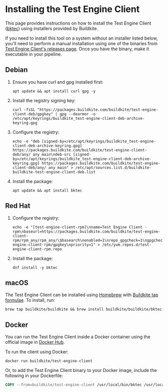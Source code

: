 # Installing the Test Engine Client

This page provides instructions on how to install the Test Engine Client ([bktec](https://github.com/buildkite/test-engine-client)) using installers provided by Buildkite.

If you need to install this tool on a system without an installer listed below, you'll need to perform a manual installation using one of the binaries from [Test Engine Client's releases page](https://github.com/buildkite/test-engine-client/releases/latest). Once you have the binary, make it executable in your pipeline.

## Debian

1. Ensure you have curl and gpg installed first:

    ```shell
    apt update && apt install curl gpg -y
    ```

1. Install the registry signing key:

    ```shell
    curl -fsSL "https://packages.buildkite.com/buildkite/test-engine-client-deb/gpgkey" | gpg --dearmor -o /etc/apt/keyrings/buildkite_test-engine-client-deb-archive-keyring.gpg
    ```

1. Configure the registry:

    ```shell
    echo -e "deb [signed-by=/etc/apt/keyrings/buildkite_test-engine-client-deb-archive-keyring.gpg] https://packages.buildkite.com/buildkite/test-engine-client-deb/any/ any main\ndeb-src [signed-by=/etc/apt/keyrings/buildkite_test-engine-client-deb-archive-keyring.gpg] https://packages.buildkite.com/buildkite/test-engine-client-deb/any/ any main" > /etc/apt/sources.list.d/buildkite-buildkite-test-engine-client-deb.list
    ```

1. Install the package:

    ```shell
    apt update && apt install bktec
    ```

## Red Hat

1. Configure the registry:

    ```shell
    echo -e "[test-engine-client-rpm]\nname=Test Engine Client - rpm\nbaseurl=https://packages.buildkite.com/buildkite/test-engine-client-rpm/rpm_any/rpm_any/\$basearch\nenabled=1\nrepo_gpgcheck=1\ngpgcheck=0\ngpgkey=https://packages.buildkite.com/buildkite/test-engine-client-rpm/gpgkey\npriority=1" > /etc/yum.repos.d/test-engine-client-rpm.repo
    ```

2. Install the package:

    ```shell
    dnf install -y bktec
    ```

## macOS

The Test Engine Client can be installed using [Homebrew](https://brew.sh) with [Buildkite tap formulae](https://github.com/buildkite/homebrew-buildkite). To install, run:

```shell
brew tap buildkite/buildkite && brew install buildkite/buildkite/bktec
```

## Docker

You can run the Test Engine Client inside a Docker container using the official image in [Docker Hub](https://hub.docker.com/r/buildkite/test-engine-client/tags).

To run the client using Docker:

```shell
docker run buildkite/test-engine-client
```

Or, to add the Test Engine Client binary to your Docker image, include the following in your Dockerfile:

```dockerfile
COPY --from=buildkite/test-engine-client /usr/local/bin/bktec /usr/local/bin/bktec
```
